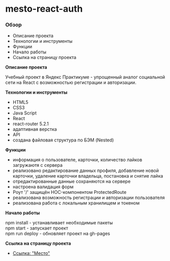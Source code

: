 # mesto-react-auth

### Обзор

* Описание проекта
* Технологии и инструменты
* Функции
* Начало работы
* Cсылка на страницу проекта

**Описание проекта**

Учебный проект в Яндекс Практикуме - упрощенный аналог социальной сети на React c возможностью регистрации и авторизации.

**Технологии и инструменты**

* HTML5
* CSS3
* Java Script
* React
* react-router 5.2.1
* адаптивная верстка
* API
* создана файловая структура по БЭМ (Nested)

**Функции**

* информация о пользователе, карточки, количество лайков загружаютя с сервера
* реализовано редактирование данных профиля, добавление новой карточки, удаление карточки владельца, постановка и снятие лайка
* отредактированные данные сохраняются на сервере
* настроена валидация форм
* Роут '/' защищён HOC-компонентом ProtectedRoute
* реализована возможность регистрации и авторизации пользователя
* реализована работа с локальным хранилищем и токеном

**Начало работы**

npm install - устанавливает необходимые пакеты<br/>
npm start - запускает проект<br/>
npm run deploy - обновляет проект на gh-pages<br/>

**Cсылка на страницу проекта**

* [Ссылка: "Место"](https://mariyazakharova73.github.io/react-mesto-auth/)

